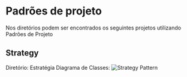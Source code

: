 # Padrões de projeto
Nos diretórios podem ser encontrados os seguintes projetos utilizando Padrões de Projeto

## Strategy
Diretório: Estratégia
Diagrama de Classes: ![Strategy Pattern](/Diagramas/Strategy.jpg "Strategy Pattern")